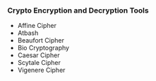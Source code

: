 <h3>Crypto Encryption and Decryption Tools</h3>

<ul>
  <li>Affine Cipher</li>
  <li>Atbash</li>
  <li>Beaufort Cipher</li>
  <li>Bio Cryptography</li>
  <li>Caesar Cipher</li>
  <li>Scytale Cipher</li>
  <li>Vigenere Cipher</li>
</ul>
